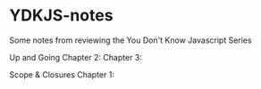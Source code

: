 # YDKJS-notes
Some notes from reviewing the You Don't Know Javascript Series

Up and Going
Chapter 2:
Chapter 3:

Scope & Closures
Chapter 1: 
